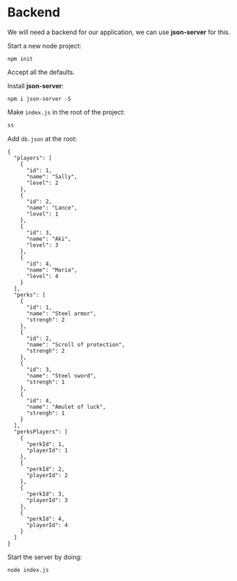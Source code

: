 # Backend

We will need a backend for our application, we can use __json-server__ for this.

Start a new node project:

```
npm init
```

Accept all the defaults.

Install __json-server__:

```
npm i json-server -S
```

Make `index.js` in the root of the project:

```js
ss
```

Add `db.json` at the root:

```
{
  "players": [
    {
      "id": 1,
      "name": "Sally",
      "level": 2
    },
    {
      "id": 2,
      "name": "Lance",
      "level": 1
    },
    {
      "id": 3,
      "name": "Aki",
      "level": 3
    },
    {
      "id": 4,
      "name": "Maria",
      "level": 4
    }
  ],
  "perks": [
    {
      "id": 1,
      "name": "Steel armor",
      "strengh": 2
    },
    {
      "id": 2,
      "name": "Scroll of protection",
      "strengh": 2
    },
    {
      "id": 3,
      "name": "Steel sword",
      "strengh": 1
    },
    {
      "id": 4,
      "name": "Amulet of luck",
      "strengh": 1
    }
  ],
  "perksPlayers": [
    {
      "perkId": 1,
      "playerId": 1
    },
    {
      "perkId": 2,
      "playerId": 2
    },
    {
      "perkId": 3,
      "playerId": 3
    },
    {
      "perkId": 4,
      "playerId": 4
    }
  ]
}

```

Start the server by doing:

```bash
node index.js
```

